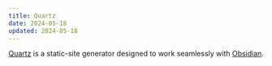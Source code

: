 ```yaml
---
title: Quartz
date: 2024-05-18
updated: 2024-05-18
---
```

[Quartz](https://github.com/jackyzha0/quartz) is a static-site generator designed to work seamlessly with [Obsidian](Obsidian.md).